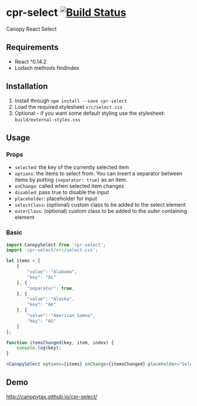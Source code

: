 cpr-select [![Build Status](https://travis-ci.org/CanopyTax/cpr-select.png?branch=master)](https://travis-ci.org/CanopyTax/cpr-select)
===============

Canopy React Select

## Requirements
 - React ^0.14.2
 - Lodash methods findIndex

## Installation
1. Install through `npm install --save cpr-select`
2. Load the required stylesheet `src/select.css`
3. Optional - if you want some default styling use the stylesheet: `build/external-styles.css`

## Usage

### Props
+ `selected`: the key of the currently selected item
+ `options`: the items to select from. You can insert a separator between items by putting `{separator: true}` as an item.
+ `onChange`: called when selected item changes
+ `disabled`: pass true to disable the input
+ `placeholder`: placeholder for input
+ `selectClass`: (optional) custom class to be added to the select element
+ `outerClass`: (optional) custom class to be added to the outer containing element

### Basic
```jsx
import CanopySelect from 'cpr-select';
import 'cpr-select/src/select.css';

let items = [
	{
		"value": "Alabama",
		"key": "AL"
	}, {
		"separator": true,
	}, {
		"value": "Alaska",
		"key": "AK"
	}, {
		"value": "American Samoa",
		"key": "AS"
	}
];

function itemsChanged(key, item, index) {
	console.log(key);
}

<CanopySelect options={items} onChange={itemsChanged} placeholder="Select a country" selected="AK"></CanopySelect>
```

## Demo
http://canopytax.github.io/cpr-select/
